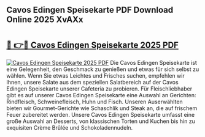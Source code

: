 ## Cavos Edingen Speisekarte PDF Download Online 2025 XvAXx

# <h2><a href="http://gc5faa.nevu.top/?p=Cavos+Edingen+Speisekarte">🔗 👉🔴 Cavos Edingen Speisekarte 2025 PDF</a></h2>

[![Cavos Edingen Speisekarte 2025 PDF](https://i.imgur.com/dBaPXMq.png)](http://gc5faa.nevu.top/?p=Cavos+Edingen+Speisekarte)
Die Cavos Edingen Speisekarte ist eine Gelegenheit, den Geschmack zu genießen und etwas für sich selbst zu wählen. Wenn Sie etwas Leichtes und Frisches suchen, empfehlen wir Ihnen, unsere Salate aus dem speziellen Salatbereich auf der Cavos Edingen Speisekarte unserer Cafeteria zu probieren. Für Fleischliebhaber gibt es auf unserer Cavos Edingen Speisekarte eine Auswahl an Gerichten: Rindfleisch, Schweinefleisch, Huhn und Fisch. Unseren Auserwählten bieten wir Gourmet-Gerichte wie Schaschlik und Steak an, die auf frischem Feuer zubereitet werden. Unsere Cavos Edingen Speisekarte umfasst eine große Auswahl an Desserts, von klassischen Torten und Kuchen bis hin zu exquisiten Crème Brûlée und Schokoladennudeln.

